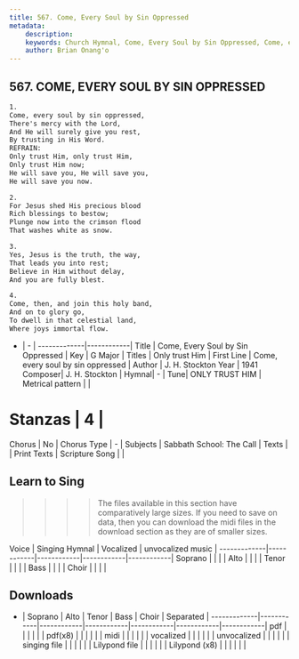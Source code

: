 ```yaml
---
title: 567. Come, Every Soul by Sin Oppressed
metadata:
    description: 
    keywords: Church Hymnal, Come, Every Soul by Sin Oppressed, Come, every soul by sin oppressed , Only trust Him
    author: Brian Onang'o
---
```



## 567. COME, EVERY SOUL BY SIN OPPRESSED

```txt
1.
Come, every soul by sin oppressed, 
There's mercy with the Lord, 
And He will surely give you rest, 
By trusting in His Word. 
REFRAIN:
Only trust Him, only trust Him, 
Only trust Him now; 
He will save you, He will save you, 
He will save you now. 

2.
For Jesus shed His precious blood 
Rich blessings to bestow; 
Plunge now into the crimson flood 
That washes white as snow. 

3.
Yes, Jesus is the truth, the way, 
That leads you into rest; 
Believe in Him without delay, 
And you are fully blest. 

4.
Come, then, and join this holy band, 
And on to glory go, 
To dwell in that celestial land, 
Where joys immortal flow.
```

- |   -  |
-------------|------------|
Title | Come, Every Soul by Sin Oppressed |
Key | G Major |
Titles | Only trust Him |
First Line | Come, every soul by sin oppressed  |
Author | J. H. Stockton
Year | 1941
Composer| J. H. Stockton |
Hymnal|  - |
Tune| ONLY TRUST HIM |
Metrical pattern | |
# Stanzas | 4 |
Chorus | No |
Chorus Type | - |
Subjects | Sabbath School: The Call |
Texts |  |
Print Texts | 
Scripture Song |  |
  
## Learn to Sing

>>>> The files available in this section have comparatively large sizes. If you need to save on data, then you can download the midi files in the download section as they are of smaller sizes.

Voice |  Singing Hymnal | Vocalized | unvocalized music |
-------------|------------|------------|------------|------------|
Soprano | | | |
Alto | | | |
Tenor | | | |
Bass | | | |
Choir | | | |

## Downloads

- |  Soprano | Alto | Tenor | Bass | Choir | Separated |
-------------|------------|------------|------------|------------|------------|------------|
pdf | | | | | |
pdf(x8) | | | | | |
midi | | | | | |
vocalized | | | | | |
unvocalized | | | | | |
singing file | | | | | |
Lilypond file | | | | | |
Lilypond (x8) | | | | | |
  